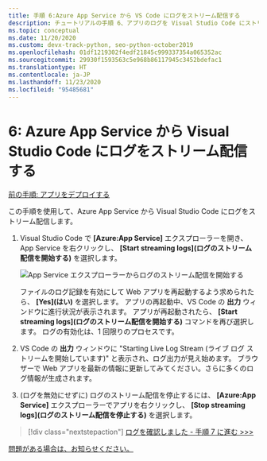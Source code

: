 ```yaml
---
title: 手順 6:Azure App Service から VS Code にログをストリーム配信する
description: チュートリアルの手順 6、アプリのログを Visual Studio Code にストリーム配信する
ms.topic: conceptual
ms.date: 11/20/2020
ms.custom: devx-track-python, seo-python-october2019
ms.openlocfilehash: 01df1219302f4edf21845c999337354a065352ac
ms.sourcegitcommit: 29930f1593563c5e968b86117945c3452bdefac1
ms.translationtype: HT
ms.contentlocale: ja-JP
ms.lasthandoff: 11/23/2020
ms.locfileid: "95485681"
---
```

# <a name="6-stream-logs-from-azure-app-service-into-visual-studio-code"></a>6: Azure App Service から Visual Studio Code にログをストリーム配信する

[前の手順: アプリをデプロイする](tutorial-deploy-app-service-on-linux-05.md)

この手順を使用して、Azure App Service から Visual Studio Code にログをストリーム配信します。

1. Visual Studio Code で **[Azure:App Service]** エクスプローラーを開き、App Service を右クリックし、 **[Start streaming logs]\(ログのストリーム配信を開始する\)** を選択します。

   ![App Service エクスプローラーからログのストリーム配信を開始する](media/deploy-azure/start-streaming-logs-in-visual-studio-code.png)

   ファイルのログ記録を有効にして Web アプリを再起動するよう求められたら、 **[Yes]\(はい\)** を選択します。 アプリの再起動中、VS Code の **出力** ウィンドウに進行状況が表示されます。 アプリが再起動されたら、 **[Start streaming logs]\(ログのストリーム配信を開始する\)** コマンドを再び選択します。 ログの有効化は、1 回限りのプロセスです。

1. VS Code の **出力** ウィンドウに "Starting Live Log Stream (ライブ ログ ストリームを開始しています)" と表示され、ログ出力が見え始めます。 ブラウザーで Web アプリを最新の情報に更新してみてください。さらに多くのログ情報が生成されます。

1. (ログを無効にせずに) ログのストリーム配信を停止するには、 **[Azure:App Service]** エクスプローラーでアプリを右クリックし、 **[Stop streaming logs]\(ログのストリーム配信を停止する\)** を選択します。

> [!div class="nextstepaction"]
> [ログを確認しました - 手順 7 に進む >>>](tutorial-deploy-app-service-on-linux-07.md)

[問題がある場合は、お知らせください。](https://aka.ms/FlaskVSCQuickstartHelp)
